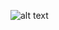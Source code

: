 ![alt text]("https://raw.githubusercontent.com/ArmanSandhu/COMP3618FinalProject/master/WpfApplication1/Images/Mainpage.JPG")
